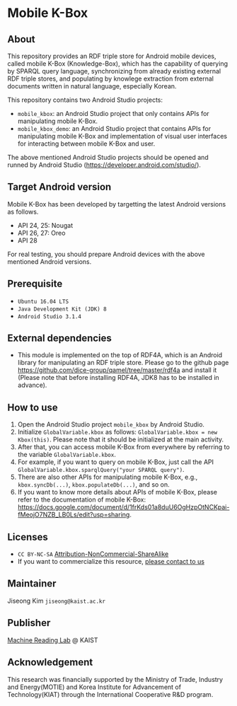 # Mobile K-Box

## About
This repository provides an RDF triple store for Android mobile devices, called mobile K-Box (Knowledge-Box), which has the capability of querying by SPARQL query language, synchronizing from already existing external RDF triple stores, and populating by knowlege extraction from external documents written in natural language, especially Korean.

This repository contains two Android Studio projects:
* `mobile_kbox`: an Android Studio project that only contains APIs for manipulating mobile K-Box. 
* `mobile_kbox_demo`: an Android Studio project that contains APIs for manipulating mobile K-Box and implementation of visual user interfaces for interacting between mobile K-Box and user.

The above mentioned Android Studio projects should be opened and runned by Android Studio (https://developer.android.com/studio/).

## Target Android version
Mobile K-Box has been developed by targetting the latest Android versions as follows.
* API 24, 25: Nougat
* API 26, 27: Oreo
* API 28

For real testing, you should prepare Android devices with the above mentioned Android versions.

## Prerequisite
* `Ubuntu 16.04 LTS`
* `Java Development Kit (JDK) 8`
* `Android Studio 3.1.4`

## External dependencies
* This module is implemented on the top of RDF4A, which is an Android library for manipulating an RDF triple store. Please go to the github page https://github.com/dice-group/qamel/tree/master/rdf4a and install it (Please note that before installing RDF4A, JDK8 has to be installed in advance).

## How to use
1. Open the Android Studio project `mobile_kbox` by Android Studio.
2. Initialize `GlobalVariable.kbox` as follows: `GlobalVariable.kbox = new Kbox(this)`. Please note that it should be initialized at the main activity.
2. After that, you can access mobile K-Box from everywhere by referring to the variable `GlobalVariable.kbox`.
3. For example, if you want to query on mobile K-Box, just call the API `GlobalVariable.kbox.sparqlQuery("your SPARQL query")`.
4. There are also other APIs for manipulating mobile K-Box, e.g., `kbox.syncDb(...)`, `kbox.populateDb(...)`, and so on.
5. If you want to know more details about APIs of mobile K-Box, please refer to the documentation of mobile K-Box: https://docs.google.com/document/d/1frKds01a8duU6OgHzpOtNCKpai-fMeojO7NZB_LB0Ls/edit?usp=sharing.

## Licenses
* `CC BY-NC-SA` [Attribution-NonCommercial-ShareAlike](https://creativecommons.org/licenses/by-nc-sa/2.0/)
* If you want to commercialize this resource, [please contact to us](http://mrlab.kaist.ac.kr/contact)

## Maintainer
Jiseong Kim `jiseong@kaist.ac.kr`

## Publisher
[Machine Reading Lab](http://mrlab.kaist.ac.kr/) @ KAIST

## Acknowledgement
This research was financially supported by the Ministry of Trade, Industry and Energy(MOTIE) and Korea Institute for Advancement of Technology(KIAT) through the International Cooperative R&D program.
